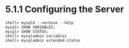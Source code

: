 # 5.1.1 Configuring the Server

```
shell> mysqld --verbose --help
mysql> SHOW VARIABLES;
mysql> SHOW STATUS;
shell> mysqladmin variables
shell> mysqladmin extended-status

```